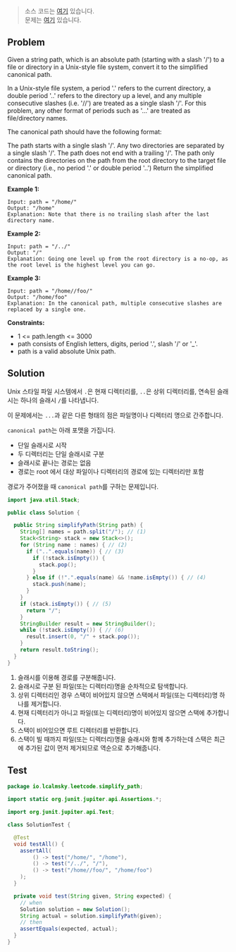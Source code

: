 > 소스 코드는 [여기](https://github.com/lcalmsky/leetcode/blob/master/src/main/java/io/lcalmsky/leetcode/simplify_path/Solution.java) 있습니다.  
> 문제는 [여기](https://leetcode.com/problems/simplify-path/) 있습니다.

## Problem

Given a string path, which is an absolute path (starting with a slash '/') to a file or directory in a Unix-style file system, convert it to the simplified canonical path.

In a Unix-style file system, a period '.' refers to the current directory, a double period '..' refers to the directory up a level, and any multiple consecutive slashes (i.e. '//') are treated as a single slash '/'. For this problem, any other format of periods such as '...' are treated as file/directory names.

The canonical path should have the following format:

The path starts with a single slash '/'.
Any two directories are separated by a single slash '/'.
The path does not end with a trailing '/'.
The path only contains the directories on the path from the root directory to the target file or directory (i.e., no period '.' or double period '..')
Return the simplified canonical path.

**Example 1:**
```text
Input: path = "/home/"
Output: "/home"
Explanation: Note that there is no trailing slash after the last directory name.
```
**Example 2:**
```text
Input: path = "/../"
Output: "/"
Explanation: Going one level up from the root directory is a no-op, as the root level is the highest level you can go.
```
**Example 3:**
```text
Input: path = "/home//foo/"
Output: "/home/foo"
Explanation: In the canonical path, multiple consecutive slashes are replaced by a single one.
```

**Constraints:**

* 1 <= path.length <= 3000
* path consists of English letters, digits, period '.', slash '/' or '_'.
* path is a valid absolute Unix path.

## Solution

Unix 스타일 파일 시스템에서 `.`은 현재 디렉터리를, `..`은 상위 디렉터리를, 연속된 슬래시는 하나의 슬래시 `/`를 나타냅니다.

이 문제에서는 `...`과 같은 다른 형태의 점은 파일명이나 디렉터리 명으로 간주합니다.

`canonical path`는 아래 포맷을 가집니다.

* 단일 슬래시로 시작
* 두 디렉터리는 단일 슬래시로 구분
* 슬래시로 끝나는 경로는 없음
* 경로는 root 에서 대상 파일이나 디렉터리의 경로에 있는 디렉터리만 포함

경로가 주어졌을 때 `canonical path`를 구하는 문제입니다.

```java
import java.util.Stack;

public class Solution {

  public String simplifyPath(String path) {
    String[] names = path.split("/"); // (1)
    Stack<String> stack = new Stack<>();
    for (String name : names) { // (2)
      if ("..".equals(name)) { // (3)
        if (!stack.isEmpty()) {
          stack.pop();
        }
      } else if (!".".equals(name) && !name.isEmpty()) { // (4)
        stack.push(name);
      }
    }
    if (stack.isEmpty()) { // (5)
      return "/";
    }
    StringBuilder result = new StringBuilder();
    while (!stack.isEmpty()) { // (6)
      result.insert(0, "/" + stack.pop());
    }
    return result.toString();
  }
}
```

1. 슬래시를 이용해 경로를 구분해줍니다.
2. 슬래시로 구분 된 파일(또는 디렉터리)명을 순차적으로 탐색합니다.
3. 상위 디렉터리인 경우 스택이 비어있지 않으면 스택에서 파일(또는 디렉터리)명 하나를 제거합니다.
4. 현재 디렉터리가 아니고 파일(또는 디렉터리)명이 비어있지 않으면 스택에 추가합니다.
5. 스택이 비어있으면 루트 디렉터리를 반환합니다.
6. 스택이 빌 때까지 파일(또는 디렉터리)명을 슬래시와 함께 추가하는데 스택은 최근에 추가된 값이 먼저 제거되므로 역순으로 추가해줍니다.

## Test

```java
package io.lcalmsky.leetcode.simplify_path;

import static org.junit.jupiter.api.Assertions.*;

import org.junit.jupiter.api.Test;

class SolutionTest {

  @Test
  void testAll() {
    assertAll(
        () -> test("/home/", "/home"),
        () -> test("/../", "/"),
        () -> test("/home//foo/", "/home/foo")
    );
  }

  private void test(String given, String expected) {
    // when
    Solution solution = new Solution();
    String actual = solution.simplifyPath(given);
    // then
    assertEquals(expected, actual);
  }
}
```